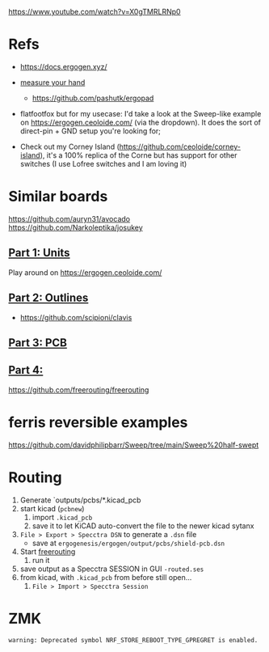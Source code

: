 https://www.youtube.com/watch?v=X0gTMRLRNp0

# Refs
- https://docs.ergogen.xyz/
- [measure your hand](https://pashutk.com/ergopad/)
    - https://github.com/pashutk/ergopad


- flatfootfox but for my usecase:   I'd take a look at the Sweep-like example on https://ergogen.ceoloide.com/ (via the dropdown). It does the sort of direct-pin + GND setup you're looking for;

- Check out my Corney Island (https://github.com/ceoloide/corney-island), it's a 100% replica of the Corne but has support for other switches (I use Lofree switches and I am loving it)

# Similar boards
https://github.com/auryn31/avocado
https://github.com/Narkoleptika/josukey


## [Part 1: Units](https://flatfootfox.com/ergogen-part1-units-points/)
Play around on https://ergogen.ceoloide.com/

## [Part 2: Outlines](https://flatfootfox.com/ergogen-part2-outlines/)
- https://github.com/scipioni/clavis


## [Part 3: PCB](https://flatfootfox.com/ergogen-part3-pcbs/)


## [Part 4: ](https://flatfootfox.com/ergogen-part4-footprints-cases/)

https://github.com/freerouting/freerouting


# ferris reversible examples
https://github.com/davidphilipbarr/Sweep/tree/main/Sweep%20half-swept


# Routing
1. Generate `outputs/pcbs/*.kicad_pcb
2. start kicad (`pcbnew`)
    1. import `.kicad_pcb`
    2. save it to let KiCAD auto-convert the file to the newer kicad sytanx
3. `File > Export > Specctra DSN` to generate a `.dsn` file
    - save at `ergogenesis/ergogen/output/pcbs/shield-pcb.dsn`
4. Start [freerouting](https://github.com/freerouting/freerouting)
    1. run it
6. save output as a Specctra SESSION in GUI `-routed.ses`
7. from kicad, with `.kicad_pcb` from before still open...
    1. `File > Import > Specctra Session`

# ZMK
```
warning: Deprecated symbol NRF_STORE_REBOOT_TYPE_GPREGRET is enabled.
```
